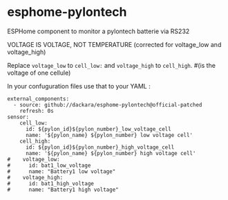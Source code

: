# esphome-pylontech
ESPHome component to monitor a pylontech batterie via RS232

VOLTAGE IS VOLTAGE, NOT TEMPERATURE (corrected for voltage_low and voltage_high)

Replace `voltage_low` to `cell_low:` and `voltage_high` to `cell_high`.   #(is the voltage of one cellule)

 In your confuguration files use that to your YAML :

```
external_components:
  - source: github://dackara/esphome-pylontech@official-patched
    refresh: 0s
sensor:
    cell_low:
      id: ${pylon_id}${pylon_number}_low_voltage_cell
      name: '${pylon_name} ${pylon_number} low voltage cell'
    cell_high:
      id: ${pylon_id}${pylon_number}_high_voltage_cell
      name: '${pylon_name} ${pylon_number} high voltage cell'
#    voltage_low:
#      id: bat1_low_voltage
#      name: "Battery1 low voltage" 
#    voltage_high:
#      id: bat1_high_voltage
#      name: "Battery1 high voltage"  
```
